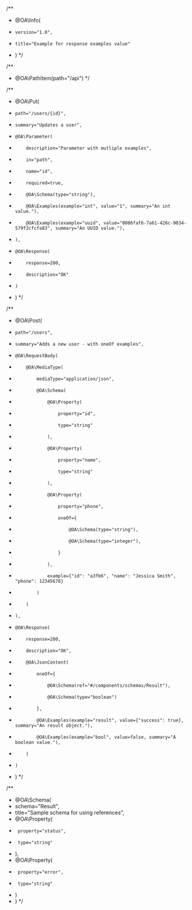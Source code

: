 /**
 * @OA\Info(
 *     version="1.0",
 *     title="Example for response examples value"
 * )
 */

/**
 * @OA\PathItem(path="/api")
 */

 /**
 * @OA\Put(
 *     path="/users/{id}",
 *     summary="Updates a user",
 *     @OA\Parameter(
 *         description="Parameter with mutliple examples",
 *         in="path",
 *         name="id",
 *         required=true,
 *         @OA\Schema(type="string"),
 *         @OA\Examples(example="int", value="1", summary="An int value."),
 *         @OA\Examples(example="uuid", value="0006faf6-7a61-426c-9034-579f2cfcfa83", summary="An UUID value."),
 *     ),
 *     @OA\Response(
 *         response=200,
 *         description="OK"
 *     )
 * )
 */

 /**
 * @OA\Post(
 *     path="/users",
 *     summary="Adds a new user - with oneOf examples",
 *     @OA\RequestBody(
 *         @OA\MediaType(
 *             mediaType="application/json",
 *             @OA\Schema(
 *                 @OA\Property(
 *                     property="id",
 *                     type="string"
 *                 ),
 *                 @OA\Property(
 *                     property="name",
 *                     type="string"
 *                 ),
 *                 @OA\Property(
 *                     property="phone",
 *                     oneOf={
 *                     	   @OA\Schema(type="string"),
 *                     	   @OA\Schema(type="integer"),
 *                     }
 *                 ),
 *                 example={"id": "a3fb6", "name": "Jessica Smith", "phone": 12345678}
 *             )
 *         )
 *     ),
 *     @OA\Response(
 *         response=200,
 *         description="OK",
 *         @OA\JsonContent(
 *             oneOf={
 *                 @OA\Schema(ref="#/components/schemas/Result"),
 *                 @OA\Schema(type="boolean")
 *             },
 *             @OA\Examples(example="result", value={"success": true}, summary="An result object."),
 *             @OA\Examples(example="bool", value=false, summary="A boolean value."),
 *         )
 *     )
 * )
 */

 /**
 * @OA\Schema(
 *  schema="Result",
 *  title="Sample schema for using references",
 * 	@OA\Property(
 * 		property="status",
 * 		type="string"
 * 	),
 * 	@OA\Property(
 * 		property="error",
 * 		type="string"
 * 	)
 * )
 */
